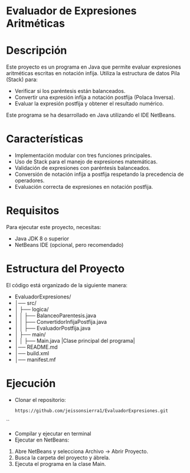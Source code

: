 # Evaluador de Expresiones Aritméticas 

# Descripción

Este proyecto es un programa en Java que permite evaluar expresiones aritméticas escritas en notación infija. Utiliza la estructura de datos Pila (Stack) para:

- Verificar si los paréntesis están balanceados.
- Convertir una expresión infija a notación postfija (Polaca Inversa).
- Evaluar la expresión postfija y obtener el resultado numérico.

Este programa se ha desarrollado en Java utilizando el IDE NetBeans.

# Características

- Implementación modular con tres funciones principales.
- Uso de Stack para el manejo de expresiones matemáticas.
- Validación de expresiones con paréntesis balanceados.
- Conversión de notación infija a postfija respetando la precedencia de operadores.
- Evaluación correcta de expresiones en notación postfija.

# Requisitos
Para ejecutar este proyecto, necesitas:

- Java JDK 8 o superior
- NetBeans IDE (opcional, pero recomendado)

# Estructura del Proyecto
El código está organizado de la siguiente manera:

- EvaluadorExpresiones/
- │── src/
- │   ├── logica/
- │   │   ├── BalanceoParentesis.java  
- │   │   ├── ConvertidorInfijaPostfija.java  
- │   │   ├── EvaluadorPostfija.java  
- │   ├── main/
- │   │   ├── Main.java  |Clase principal del programa|
- │── README.md  
- │── build.xml 
- │── manifest.mf  

# Ejecución

- Clonar el repositorio:  
   ```sh
   https://github.com/jeissonsierra1/EvaluadorExpresiones.git
``
- Compilar y ejecutar en terminal
- Ejecutar en NetBeans:
  
1. Abre NetBeans y selecciona Archivo → Abrir Proyecto.
2. Busca la carpeta del proyecto y ábrela.
3. Ejecuta el programa en la clase Main.




